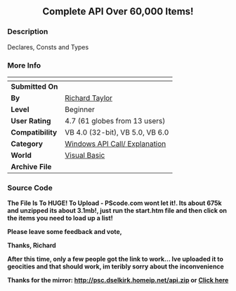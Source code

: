 ﻿<div align="center">

## Complete API Over 60,000 Items\!


</div>

### Description

Declares, Consts and Types
 
### More Info
 


<span>             |<span>
---                |---
**Submitted On**   |
**By**             |[Richard Taylor](https://github.com/Planet-Source-Code/PSCIndex/blob/master/ByAuthor/richard-taylor.md)
**Level**          |Beginner
**User Rating**    |4.7 (61 globes from 13 users)
**Compatibility**  |VB 4\.0 \(32\-bit\), VB 5\.0, VB 6\.0
**Category**       |[Windows API Call/ Explanation](https://github.com/Planet-Source-Code/PSCIndex/blob/master/ByCategory/windows-api-call-explanation__1-39.md)
**World**          |[Visual Basic](https://github.com/Planet-Source-Code/PSCIndex/blob/master/ByWorld/visual-basic.md)
**Archive File**   |[](https://github.com/Planet-Source-Code/richard-taylor-complete-api-over-60-000-items__1-31312/archive/master.zip)





### Source Code

<B>The File Is To HUGE! To Upload - PScode.com wont let it!. Its about 675k and unzipped its about 3.1mb!, just run the start.htm file and then click on the items you need to load up a list!<P>Please leave some feedback and vote, <P>Thanks, Richard<P>After this time, only a few people got the link to work... Ive uploaded it to geocities and that should work, im teribly sorry about the inconvenience<P>Thanks for the mirror: http://psc.dselkirk.homeip.net/api.zip or <a href="http://psc.dselkirk.homeip.net/api.zip">Click here</a>

